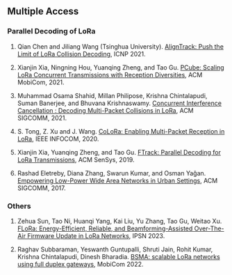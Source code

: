 ## Multiple Access

### Parallel Decoding of LoRa

1. Qian Chen and Jiliang Wang (Tsinghua University).
[AlignTrack: Push the Limit of LoRa Collision Decoding](https://ieeexplore.ieee.org/abstract/document/9651985), ICNP 2021.

1. Xianjin Xia, Ningning Hou, Yuanqing Zheng, and Tao Gu.
[PCube: Scaling LoRa Concurrent Transmissions with Reception Diversities](https://dl.acm.org/doi/abs/10.1145/3447993.3483268), ACM MobiCom, 2021.

1. Muhammad Osama Shahid, Millan Philipose, Krishna Chintalapudi, Suman Banerjee, and Bhuvana Krishnaswamy.
[Concurrent Interference Cancellation : Decoding Multi-Packet Collisions in LoRa](https://dl.acm.org/doi/abs/10.1145/3452296.3472931), ACM SIGCOMM, 2021.

1. S. Tong, Z. Xu and J. Wang.
[CoLoRa: Enabling Multi-Packet Reception in LoRa](https://ieeexplore.ieee.org/abstract/document/9155509/), IEEE INFOCOM, 2020.

1. Xianjin Xia, Yuanqing Zheng, and Tao Gu.
[FTrack: Parallel Decoding for LoRa Transmissions](https://dl.acm.org/doi/abs/10.1145/3356250.3360024), ACM SenSys, 2019.

2. Rashad Eletreby, Diana Zhang, Swarun Kumar, and Osman Yağan.
[Empowering Low-Power Wide Area Networks in Urban Settings](https://dl.acm.org/doi/abs/10.1145/3098822.3098845), ACM SIGCOMM, 2017.

### Others

1. Zehua Sun, Tao Ni, Huanqi Yang, Kai Liu, Yu Zhang, Tao Gu, Weitao Xu. 
[FLoRa: Energy-Efficient, Reliable, and Beamforming-Assisted Over-The-Air Firmware Update in LoRa Networks](https://dl.acm.org/doi/abs/10.1145/3583120.3586963), IPSN 2023.

1. Raghav Subbaraman, Yeswanth Guntupalli, Shruti Jain, Rohit Kumar, Krishna Chintalapudi, Dinesh Bharadia.
[BSMA: scalable LoRa networks using full duplex gateways](https://dl.acm.org/doi/abs/10.1145/3495243.3560544), MobiCom 2022.


